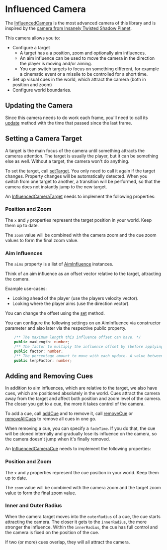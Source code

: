 # Influenced Camera

The [InfluencedCamera](../api/classes/InfluencedCamera.md) is the most advanced camera of this library and is inspired by the [camera from Insanely Twisted Shadow Planet](http://michelgagne.blogspot.com/2012/07/itsp-camera-explained.html).

This camera allows you to:
- Configure a target
  - A target has a a position, zoom and optionally aim influences.
  - An aim influence can be used to move the camera in the direction the player is moving and/or aiming.
  - You can switch targets to focus on something different, for example a cinematic event or a missile to be controlled for a short time.
- Set up visual cues in the world, which attract the camera (both in position and zoom)
- Configure world boundaries.

## Updating the Camera

Since this camera needs to do work each frame, you'll need to call its [update](../api/classes/InfluencedCamera.md#update) method with the time that passed since the last frame.

## Setting a Camera Target

A target is the main focus of the camera until something attracts the cameras attention. The target is usually the player, but it can be something else as well. Without a target, the camera won't do anything.

To set the target, call [setTarget](../api/classes/InfluencedCamera.md#settarget). You only need to call it again if the target changes. Property changes will be automatically detected. When you switch from one target to another, a transition will be performed, so that the camera does not instantly jump to the new target.

An [InfluencedCameraTarget](../api/interfaces/InfluencedCameraTarget.md) needs to implement the following properties:

### Position and Zoom

The `x` and `y` properties represent the target position in your world. Keep them up to date.

The `zoom` value will be combined with the camera zoom and the cue zoom values to form the final zoom value.

### Aim Influences

The `aims` property is a list of [AimInfluence](../api/classes/AimInfluence.md) instances.

Think of an aim influence as an offset vector relative to the target, attracting the camera.

Example use-cases:
- Looking ahead of the player (use the players velocity vector).
- Looking where the player aims (use the direction vector).

You can change the offset using the [set](../api/classes/AimInfluence.md#set) method.

You can configure the following settings on an AimInfluence via constructor parameter and also later via the respective public property.

```typescript
    /** The maximum length this influence offset can have. */
    public maxLength: number;
    /** The factor to multiply the influence offset by (before applying maxLength). Defaults to 1. */
    public factor: number;
    /** The percentage amount to move with each update. A value between 0 and 1. */
    public lerpFactor: number;
```

## Adding and Removing Cues

In addition to aim influences, which are relative to the target, we also have cues, which are positioned absolutely in the world.
Cues attract the camera away from the target and affect both position and zoom level of the camera. The closer you get to a cue, the more it takes control of the camera.

To add a cue, call [addCue](../api/classes/InfluencedCamera.md#addcue) and to remove it, call [removeCue](../api/classes/InfluencedCamera.md#removecue) or [removeAllCues](../api/classes/InfluencedCamera.md#removeallcues) to remove all cues in one go.

When removing a cue, you can specify a `fadeTime`. If you do that, the cue will be cloned internally and gradually lose its influence on the camera, so the camera doesn't jump when it's finally removed.

An [InfluencedCameraCue](../api/interfaces/InfluencedCameraCue.md) needs to implement the following properties:

### Position and Zoom

The `x` and `y` properties represent the cue position in your world. Keep them up to date.

The `zoom` value will be combined with the camera zoom and the target zoom value to form the final zoom value.

### Inner and Outer Radius

When the camera target moves into the `outerRadius` of a cue, the cue starts attracting the camera. The closer it gets to the `innerRadius`, the more stronger the influence. Within the `innerRadius`, the cue has full control and the camera is fixed on the position of the cue.

If two (or more) cues overlap, they will all attract the camera.

